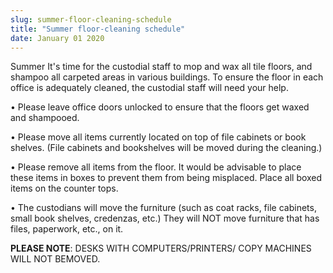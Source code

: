 ```yaml
---
slug: summer-floor-cleaning-schedule
title: "Summer floor-cleaning schedule"
date: January 01 2020
---
```


  
<p>
  Summer It's time for the custodial staff to mop and wax all tile floors, and
  shampoo all carpeted areas in various buildings. To ensure the floor in each
  office is adequately cleaned, the custodial staff will need your help.
</p>
<p>
  • Please leave office doors unlocked to ensure that the floors get waxed and
  shampooed.
</p>
<p>
  • Please move all items currently located on top of file cabinets or book
  shelves. &#40;File cabinets and bookshelves will be moved during the
  cleaning.&#41;
</p>
<p>
  • Please remove all items from the floor. It would be advisable to place these
  items in boxes to prevent them from being misplaced. Place all boxed items on
  the counter tops.
</p>
<p>
  • The custodians will move the furniture &#40;such as coat racks, file
  cabinets, small book shelves, credenzas, etc.&#41; They will NOT move
  furniture that has files, paperwork, etc., on it.
</p>
<p>
  <strong>PLEASE NOTE</strong>: DESKS WITH COMPUTERS/PRINTERS/ COPY MACHINES
  WILL NOT BEMOVED.
</p>
 
